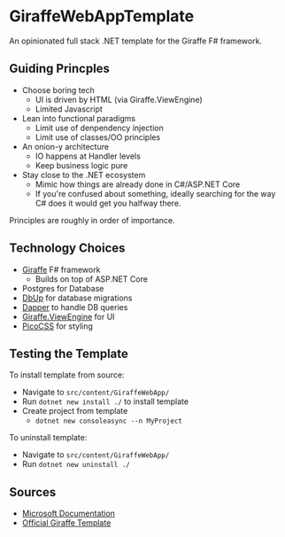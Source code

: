 # GiraffeWebAppTemplate

An opinionated full stack .NET template for the Giraffe F# framework.

## Guiding Princples

* Choose boring tech
  * UI is driven by HTML (via Giraffe.ViewEngine)
  * Limited Javascript
* Lean into functional paradigms
  * Limit use of denpendency injection
  * Limit use of classes/OO principles
* An onion-y architecture
  * IO happens at Handler levels
  * Keep business logic pure
* Stay close to the .NET ecosystem
  * Mimic how things are already done in C#/ASP.NET Core
  * If you're confused about something, ideally searching for the way C# does it would get you halfway there.

Principles are roughly in order of importance.

## Technology Choices

* [Giraffe](https://github.com/giraffe-fsharp/Giraffe) F# framework
  * Builds on top of ASP.NET Core
* Postgres for Database
* [DbUp](https://github.com/DbUp/DbUp) for database migrations
* [Dapper](https://github.com/DapperLib/Dapper) to handle DB queries
* [Giraffe.ViewEngine](https://github.com/giraffe-fsharp/Giraffe.ViewEngine) for UI
* [PicoCSS](https://picocss.com/) for styling

## Testing the Template

To install template from source:

* Navigate to `src/content/GiraffeWebApp/`
* Run `dotnet new install ./` to install template
* Create project from template
  * `dotnet new consoleasync --n MyProject`

To uninstall template:
* Navigate to `src/content/GiraffeWebApp/`
* Run `dotnet new uninstall ./`

## Sources

* [Microsoft Documentation](https://learn.microsoft.com/en-us/dotnet/core/tutorials/cli-templates-create-project-template)
* [Official Giraffe Template](https://github.com/giraffe-fsharp/giraffe-template/)